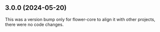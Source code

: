 ## 3.0.0 (2024-05-20)

This was a version bump only for flower-core to align it with other projects, there were no code changes.